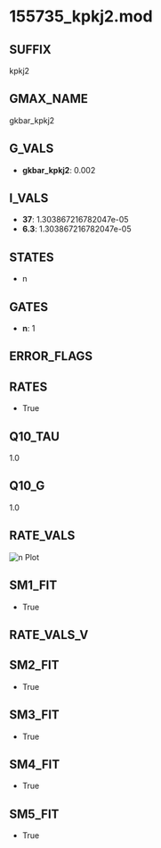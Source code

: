 # 155735_kpkj2.mod

## SUFFIX

kpkj2

## GMAX_NAME

gkbar_kpkj2

## G_VALS

- **gkbar_kpkj2**: 0.002

## I_VALS

- **37**: 1.303867216782047e-05
- **6.3**: 1.303867216782047e-05

## STATES

- n

## GATES

- **n**: 1

## ERROR_FLAGS


## RATES

- True

## Q10_TAU

1.0

## Q10_G

1.0

## RATE_VALS

![n Plot](/Users/pbozelos/Dropbox/icg-Chai-Panos/supermodels/output_markdown_files/K/155735_kpkj2.mod/images/n.png)

## SM1_FIT

- True

## RATE_VALS_V

## SM2_FIT

- True

## SM3_FIT

- True

## SM4_FIT

- True

## SM5_FIT

- True

